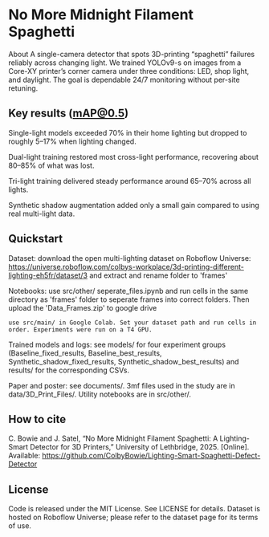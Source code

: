 # No More Midnight Filament Spaghetti 
About
A single-camera detector that spots 3D-printing “spaghetti” failures reliably across changing light. We trained YOLOv9-s on images from a Core-XY printer’s corner camera under three conditions: LED, shop light, and daylight. The goal is dependable 24/7 monitoring without per-site retuning.

## Key results (mAP@0.5)
Single-light models exceeded 70% in their home lighting but dropped to roughly 5–17% when lighting changed.

Dual-light training restored most cross-light performance, recovering about 80–85% of what was lost.

Tri-light training delivered steady performance around 65–70% across all lights.

Synthetic shadow augmentation added only a small gain compared to using real multi-light data.

## Quickstart
Dataset: download the open multi-lighting dataset on Roboflow Universe: https://universe.roboflow.com/colbys-workplace/3d-printing-different-lighting-eh5fr/dataset/3 and extract and rename folder to 'frames'

Notebooks: use src/other/ seperate_files.ipynb and run cells in the same directory as 'frames' folder to seperate frames into correct folders. Then upload the 'Data_Frames.zip' to google drive

    use src/main/ in Google Colab. Set your dataset path and run cells in order. Experiments were run on a T4 GPU.

Trained models and logs: see models/ for four experiment groups (Baseline_fixed_results, Baseline_best_results, Synthetic_shadow_fixed_results, Synthetic_shadow_best_results) and results/ for the corresponding CSVs.

Paper and poster: see documents/. 
3mf files used in the study are in data/3D_Print_Files/.
Utility notebooks are in src/other/.

## How to cite
C. Bowie and J. Satel, “No More Midnight Filament Spaghetti: A Lighting-Smart Detector for 3D Printers,” University of Lethbridge, 2025. [Online]. Available: https://github.com/ColbyBowie/Lighting-Smart-Spaghetti-Defect-Detector

## License
Code is released under the MIT License. See LICENSE for details.
Dataset is hosted on Roboflow Universe; please refer to the dataset page for its terms of use.
